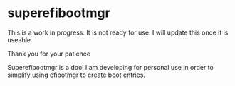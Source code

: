 # superefibootmgr

This is a work in progress. It is not ready for use.
I will update this once it is useable.

Thank you for your patience

Superefibootmgr is a dool I am developing for personal use in order to simplify using efibotmgr to create boot entries.

